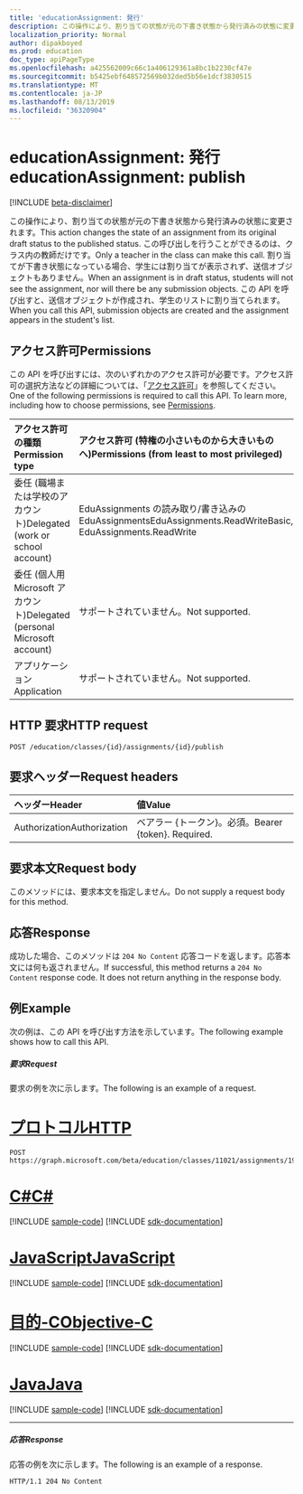 ```yaml
---
title: 'educationAssignment: 発行'
description: この操作により、割り当ての状態が元の下書き状態から発行済みの状態に変更されます。 この呼び出しを行うことができるのは、クラス内の教師だけです。 割り当てが下書き状態になっている場合、学生には割り当てが表示されず、送信オブジェクトもありません。 この API を呼び出すと、送信オブジェクトが作成され、学生のリストに割り当てられます。
localization_priority: Normal
author: dipakboyed
ms.prod: education
doc_type: apiPageType
ms.openlocfilehash: a425562009c66c1a406129361a8bc1b2230cf47e
ms.sourcegitcommit: b5425ebf648572569b032ded5b56e1dcf3830515
ms.translationtype: MT
ms.contentlocale: ja-JP
ms.lasthandoff: 08/13/2019
ms.locfileid: "36320904"
---
```

# <a name="educationassignment-publish"></a><span data-ttu-id="3c064-106">educationAssignment: 発行</span><span class="sxs-lookup"><span data-stu-id="3c064-106">educationAssignment: publish</span></span>

[!INCLUDE [beta-disclaimer](../../includes/beta-disclaimer.md)]

<span data-ttu-id="3c064-107">この操作により、割り当ての状態が元の下書き状態から発行済みの状態に変更されます。</span><span class="sxs-lookup"><span data-stu-id="3c064-107">This action changes the state of an assignment from its original draft status to the published status.</span></span> <span data-ttu-id="3c064-108">この呼び出しを行うことができるのは、クラス内の教師だけです。</span><span class="sxs-lookup"><span data-stu-id="3c064-108">Only a teacher in the class can make this call.</span></span> <span data-ttu-id="3c064-109">割り当てが下書き状態になっている場合、学生には割り当てが表示されず、送信オブジェクトもありません。</span><span class="sxs-lookup"><span data-stu-id="3c064-109">When an assignment is in draft status, students will not see the assignment, nor will there be any submission objects.</span></span> <span data-ttu-id="3c064-110">この API を呼び出すと、送信オブジェクトが作成され、学生のリストに割り当てられます。</span><span class="sxs-lookup"><span data-stu-id="3c064-110">When you call this API, submission objects are created and the assignment appears in the student's list.</span></span>

## <a name="permissions"></a><span data-ttu-id="3c064-111">アクセス許可</span><span class="sxs-lookup"><span data-stu-id="3c064-111">Permissions</span></span>
<span data-ttu-id="3c064-p103">この API を呼び出すには、次のいずれかのアクセス許可が必要です。アクセス許可の選択方法などの詳細については、「[アクセス許可](/graph/permissions-reference)」を参照してください。</span><span class="sxs-lookup"><span data-stu-id="3c064-p103">One of the following permissions is required to call this API. To learn more, including how to choose permissions, see [Permissions](/graph/permissions-reference).</span></span>

|<span data-ttu-id="3c064-114">アクセス許可の種類</span><span class="sxs-lookup"><span data-stu-id="3c064-114">Permission type</span></span>      | <span data-ttu-id="3c064-115">アクセス許可 (特権の小さいものから大きいものへ)</span><span class="sxs-lookup"><span data-stu-id="3c064-115">Permissions (from least to most privileged)</span></span>              |
|:--------------------|:---------------------------------------------------------|
|<span data-ttu-id="3c064-116">委任 (職場または学校のアカウント)</span><span class="sxs-lookup"><span data-stu-id="3c064-116">Delegated (work or school account)</span></span> |  <span data-ttu-id="3c064-117">EduAssignments の読み取り/書き込みの EduAssignments</span><span class="sxs-lookup"><span data-stu-id="3c064-117">EduAssignments.ReadWriteBasic, EduAssignments.ReadWrite</span></span>  |
|<span data-ttu-id="3c064-118">委任 (個人用 Microsoft アカウント)</span><span class="sxs-lookup"><span data-stu-id="3c064-118">Delegated (personal Microsoft account)</span></span> |  <span data-ttu-id="3c064-119">サポートされていません。</span><span class="sxs-lookup"><span data-stu-id="3c064-119">Not supported.</span></span>  |
|<span data-ttu-id="3c064-120">アプリケーション</span><span class="sxs-lookup"><span data-stu-id="3c064-120">Application</span></span> | <span data-ttu-id="3c064-121">サポートされていません。</span><span class="sxs-lookup"><span data-stu-id="3c064-121">Not supported.</span></span> | 

## <a name="http-request"></a><span data-ttu-id="3c064-122">HTTP 要求</span><span class="sxs-lookup"><span data-stu-id="3c064-122">HTTP request</span></span>
<!-- { "blockType": "ignored" } -->
```http
POST /education/classes/{id}/assignments/{id}/publish

```
## <a name="request-headers"></a><span data-ttu-id="3c064-123">要求ヘッダー</span><span class="sxs-lookup"><span data-stu-id="3c064-123">Request headers</span></span>
| <span data-ttu-id="3c064-124">ヘッダー</span><span class="sxs-lookup"><span data-stu-id="3c064-124">Header</span></span>       | <span data-ttu-id="3c064-125">値</span><span class="sxs-lookup"><span data-stu-id="3c064-125">Value</span></span> |
|:---------------|:--------|
| <span data-ttu-id="3c064-126">Authorization</span><span class="sxs-lookup"><span data-stu-id="3c064-126">Authorization</span></span>  | <span data-ttu-id="3c064-p104">ベアラー {トークン}。必須。</span><span class="sxs-lookup"><span data-stu-id="3c064-p104">Bearer {token}. Required.</span></span>  |

## <a name="request-body"></a><span data-ttu-id="3c064-129">要求本文</span><span class="sxs-lookup"><span data-stu-id="3c064-129">Request body</span></span>
<span data-ttu-id="3c064-130">このメソッドには、要求本文を指定しません。</span><span class="sxs-lookup"><span data-stu-id="3c064-130">Do not supply a request body for this method.</span></span>

## <a name="response"></a><span data-ttu-id="3c064-131">応答</span><span class="sxs-lookup"><span data-stu-id="3c064-131">Response</span></span>
<span data-ttu-id="3c064-p105">成功した場合、このメソッドは `204 No Content` 応答コードを返します。応答本文には何も返されません。</span><span class="sxs-lookup"><span data-stu-id="3c064-p105">If successful, this method returns a `204 No Content` response code. It does not return anything in the response body.</span></span>

## <a name="example"></a><span data-ttu-id="3c064-134">例</span><span class="sxs-lookup"><span data-stu-id="3c064-134">Example</span></span>
<span data-ttu-id="3c064-135">次の例は、この API を呼び出す方法を示しています。</span><span class="sxs-lookup"><span data-stu-id="3c064-135">The following example shows how to call this API.</span></span>
##### <a name="request"></a><span data-ttu-id="3c064-136">要求</span><span class="sxs-lookup"><span data-stu-id="3c064-136">Request</span></span>
<span data-ttu-id="3c064-137">要求の例を次に示します。</span><span class="sxs-lookup"><span data-stu-id="3c064-137">The following is an example of a request.</span></span>

# <a name="httptabhttp"></a>[<span data-ttu-id="3c064-138">プロトコル</span><span class="sxs-lookup"><span data-stu-id="3c064-138">HTTP</span></span>](#tab/http)
<!-- {
  "blockType": "request",
  "name": "educationassignment_publish"
}-->
```http
POST https://graph.microsoft.com/beta/education/classes/11021/assignments/19002/publish
```
# <a name="ctabcsharp"></a>[<span data-ttu-id="3c064-139">C#</span><span class="sxs-lookup"><span data-stu-id="3c064-139">C#</span></span>](#tab/csharp)
[!INCLUDE [sample-code](../includes/snippets/csharp/educationassignment-publish-csharp-snippets.md)]
[!INCLUDE [sdk-documentation](../includes/snippets/snippets-sdk-documentation-link.md)]

# <a name="javascripttabjavascript"></a>[<span data-ttu-id="3c064-140">JavaScript</span><span class="sxs-lookup"><span data-stu-id="3c064-140">JavaScript</span></span>](#tab/javascript)
[!INCLUDE [sample-code](../includes/snippets/javascript/educationassignment-publish-javascript-snippets.md)]
[!INCLUDE [sdk-documentation](../includes/snippets/snippets-sdk-documentation-link.md)]

# <a name="objective-ctabobjc"></a>[<span data-ttu-id="3c064-141">目的-C</span><span class="sxs-lookup"><span data-stu-id="3c064-141">Objective-C</span></span>](#tab/objc)
[!INCLUDE [sample-code](../includes/snippets/objc/educationassignment-publish-objc-snippets.md)]
[!INCLUDE [sdk-documentation](../includes/snippets/snippets-sdk-documentation-link.md)]

# <a name="javatabjava"></a>[<span data-ttu-id="3c064-142">Java</span><span class="sxs-lookup"><span data-stu-id="3c064-142">Java</span></span>](#tab/java)
[!INCLUDE [sample-code](../includes/snippets/java/educationassignment-publish-java-snippets.md)]
[!INCLUDE [sdk-documentation](../includes/snippets/snippets-sdk-documentation-link.md)]

---


##### <a name="response"></a><span data-ttu-id="3c064-143">応答</span><span class="sxs-lookup"><span data-stu-id="3c064-143">Response</span></span>
<span data-ttu-id="3c064-144">応答の例を次に示します。</span><span class="sxs-lookup"><span data-stu-id="3c064-144">The following is an example of a response.</span></span> 

<!-- {
  "blockType": "response",
  "truncated": true,
  "@odata.type": "microsoft.graph.educationAssignment"
} -->
```http
HTTP/1.1 204 No Content
```

<!-- uuid: 8fcb5dbc-d5aa-4681-8e31-b001d5168d79
2015-10-25 14:57:30 UTC -->
<!--
{
  "type": "#page.annotation",
  "description": "educationAssignment: publish",
  "keywords": "",
  "section": "documentation",
  "tocPath": "",
  "suppressions": [
  ]
}
-->
